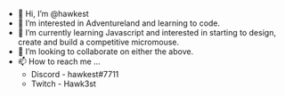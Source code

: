 - 👋 Hi, I’m @hawkest
- 👀 I’m interested in Adventureland and learning to code.
- 🌱 I’m currently learning Javascript and interested in starting to design, create and build a competitive micromouse.
- 💞️ I’m looking to collaborate on either the above.
- 📫 How to reach me ...
  - Discord   - hawkest#7711
  - Twitch    - Hawk3st
      

<!---
hawkest/hawkest is a ✨ special ✨ repository because its `README.md` (this file) appears on your GitHub profile.
You can click the Preview link to take a look at your changes.
--->
